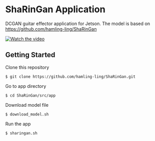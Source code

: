 # ShaRinGan Application

DCGAN guitar effector application for Jetson.
The model is based on https://github.com/hamling-ling/ShaRinGan

[![Watch the video](https://img.youtube.com/vi/b-zGMJ6IPrw/hqdefault.jpg)](https://youtu.be/b-zGMJ6IPrw)

## Getting Started

Clone this repository
```
$ git clone https://github.com/hamling-ling/ShaRinGan.git
```

Go to app directory
```
$ cd ShaRinGan/src/app
```

Download model file
```
$ download_model.sh
```

Run the app
```
$ sharingan.sh
```
